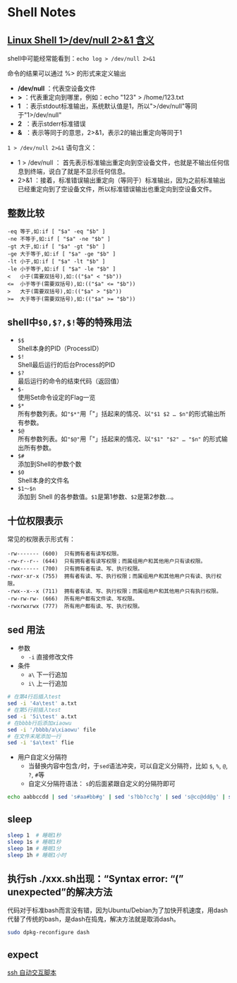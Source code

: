 # Shell Notes

## [Linux Shell 1>/dev/null 2>&1 含义](https://blog.csdn.net/ithomer/article/details/9288353)

shell中可能经常能看到：`echo log > /dev/null 2>&1`

命令的结果可以通过 %> 的形式来定义输出

- **/dev/null** ：代表空设备文件
- **\>** ：代表重定向到哪里，例如：echo "123" > /home/123.txt
- **1**  ：表示stdout标准输出，系统默认值是1，所以">/dev/null"等同于"1>/dev/null"
- **2**  ：表示stderr标准错误
- **&**  ：表示等同于的意思，2>&1，表示2的输出重定向等同于1

`1 > /dev/null 2>&1` 语句含义：

- 1 > /dev/null ： 首先表示标准输出重定向到空设备文件，也就是不输出任何信息到终端，说白了就是不显示任何信息。
- 2>&1 ：接着，标准错误输出重定向（等同于）标准输出，因为之前标准输出已经重定向到了空设备文件，所以标准错误输出也重定向到空设备文件。

## 整数比较

```text
-eq 等于,如:if [ "$a" -eq "$b" ]
-ne 不等于,如:if [ "$a" -ne "$b" ]
-gt 大于,如:if [ "$a" -gt "$b" ]
-ge 大于等于,如:if [ "$a" -ge "$b" ]
-lt 小于,如:if [ "$a" -lt "$b" ]
-le 小于等于,如:if [ "$a" -le "$b" ]
<   小于(需要双括号),如:(("$a" < "$b"))
<=  小于等于(需要双括号),如:(("$a" <= "$b"))
>   大于(需要双括号),如:(("$a" > "$b"))
>=  大于等于(需要双括号),如:(("$a" >= "$b"))
```

## shell中`$0,$?,$!`等的特殊用法

- `$$`  
Shell本身的PID（ProcessID）  
- `$!`  
Shell最后运行的后台Process的PID  
- `$?`  
最后运行的命令的结束代码（返回值）  
- `$-`  
使用Set命令设定的Flag一览  
- `$*`  
所有参数列表。如`"$*"`用「"」括起来的情况、以`"$1 $2 … $n"`的形式输出所有参数。  
- `$@`  
所有参数列表。如`"$@"`用「"」括起来的情况、以`"$1" "$2" … "$n"` 的形式输出所有参数。  
- `$#`  
添加到Shell的参数个数  
- `$0`  
Shell本身的文件名  
- `$1～$n`  
添加到 Shell 的各参数值。`$1`是第1参数、`$2`是第2参数…。

## 十位权限表示

常见的权限表示形式有：

```text
-rw------- (600)  只有拥有者有读写权限。  
-rw-r--r-- (644)  只有拥有者有读写权限；而属组用户和其他用户只有读权限。  
-rwx------ (700)  只有拥有者有读、写、执行权限。  
-rwxr-xr-x (755)  拥有者有读、写、执行权限；而属组用户和其他用户只有读、执行权限。  
-rwx--x--x (711)  拥有者有读、写、执行权限；而属组用户和其他用户只有执行权限。  
-rw-rw-rw- (666)  所有用户都有文件读、写权限。  
-rwxrwxrwx (777)  所有用户都有读、写、执行权限。
```

## sed 用法

- 参数
  - `-i` 直接修改文件
- 条件
  - `a\` 下一行追加
  - `i\` 上一行追加

```sh
# 在第4行后插入test
sed -i '4a\test' a.txt
# 在第5行前插入test
sed -i '5i\test' a.txt
# 在bbbb行后添加xiaowu
sed -i '/bbbb/a\xiaowu' file
# 在文件末尾添加一行
sed -i '$a\text' flie
```

- 用户自定义分隔符
  - 当替换内容中包含`/`时，于`sed`语法冲突，可以自定义分隔符，比如 `$`, `%`, `@`, `?`, `#`等
  - 自定义分隔符语法： `s`的后面紧跟自定义的分隔符即可

```sh
echo aabbccdd | sed 's#aa#bb#g' | sed 's?bb?cc?g' | sed 's@cc@dd@g' | sed 's%dd%ee%g'
```

## sleep

```sh
sleep 1  # 睡眠1秒
sleep 1s # 睡眠1秒
sleep 1m # 睡眠1分
sleep 1h # 睡眠1小时
```

## 执行sh ./xxx.sh出现：“Syntax error: “(” unexpected”的解决方法

代码对于标准bash而言没有错，因为Ubuntu/Debian为了加快开机速度，用dash代替了传统的bash，是dash在捣鬼，解决方法就是取消dash。

```sh
sudo dpkg-reconfigure dash
```

## expect

[ssh 自动交互脚本](http://xstarcd.github.io/wiki/shell/expect.html)
